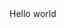 <html>
  <header><title>This is title</title></header>
    <body>
      Hello world
    </body>
</html>
